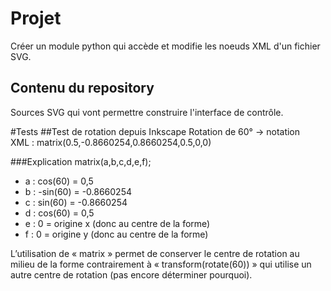 # Projet
Créer un module python qui accède et modifie les noeuds XML d'un fichier SVG.

## Contenu du repository
Sources SVG qui vont permettre construire l'interface de contrôle. 

#Tests
##Test de rotation depuis Inkscape
Rotation de 60° -> notation XML : matrix(0.5,-0.8660254,0.8660254,0.5,0,0)

###Explication
matrix(a,b,c,d,e,f);
- a : cos(60) = 0,5
- b : -sin(60) = -0.8660254
- c : sin(60) = -0.8660254 
- d : cos(60) = 0,5
- e : 0 = origine x (donc au centre de la forme) 
- f : 0 = origine y (donc au centre de la forme)

L’utilisation de « matrix » permet de conserver le centre de rotation au milieu de la forme contrairement à « transform(rotate(60)) » qui utilise un autre centre de rotation (pas encore déterminer pourquoi). 
 
